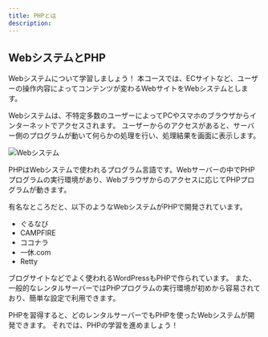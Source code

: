 ```yaml
---
title: PHPとは
description:
---
```

## WebシステムとPHP

Webシステムについて学習しましょう！
本コースでは、ECサイトなど、ユーザーの操作内容によってコンテンツが変わるWebサイトをWebシステムとします。

Webシステムは、不特定多数のユーザーによってPCやスマホのブラウザからインターネットでアクセスされます。
ユーザーからのアクセスがあると、サーバー側のプログラムが動いて何らかの処理を行い、処理結果を画面に表示します。

![Webシステム](/textbook/php/web_system.png "")


PHPはWebシステムで使われるプログラム言語です。Webサーバーの中でPHPプログラムの実行環境があり、Webブラウザからのアクセスに応じてPHPプログラムが動きます。

有名なところだと、以下のようなWebシステムがPHPで開発されています。
- ぐるなび
- CAMPFIRE
- ココナラ
- 一休.com
- Retty

ブログサイトなどでよく使われるWordPressもPHPで作られています。
また、一般的なレンタルサーバーではPHPプログラムの実行環境が初めから容易されており、簡単な設定で利用できます。

PHPを習得すると、どのレンタルサーバーでもPHPを使ったWebシステムが開発できます。
それでは、PHPの学習を進めましょう！